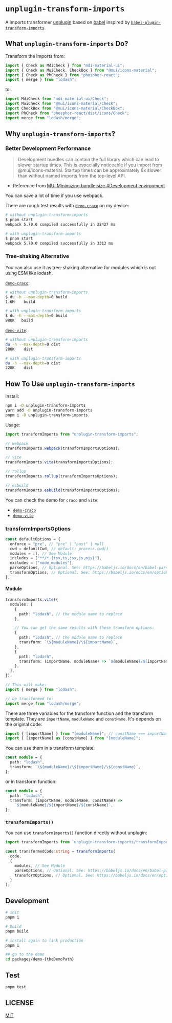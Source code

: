 # `unplugin-transform-imports`

A imports transformer [unplugin](https://github.com/unjs/unplugin) based on [babel](https://github.com/babel/babel) inspired by [`babel-plugin-transform-imports`](https://www.npmjs.com/package/babel-plugin-transform-imports).

## What `unplugin-transform-imports` Do?

Transform the imports from:

```ts
import { Check as MdiCheck } from "mdi-material-ui";
import { Check as MuiCheck, CheckBox } from "@mui/icons-material";
import { Check as PhCheck } from "phosphor-react";
import { merge } from "lodash";
```

to:

```ts
import MdiCheck from "mdi-material-ui/Check";
import MuiCheck from "@mui/icons-material/Check";
import CheckBox from "@mui/icons-material/CheckBox";
import PhCheck from "phosphor-react/dist/icons/Check";
import merge from "lodash/merge";
```

## Why `unplugin-transform-imports`?

### Better Development Performance

> Development bundles can contain the full library which can lead to slower startup times. This is especially noticeable if you import from @mui/icons-material. Startup times can be approximately 6x slower than without named imports from the top-level API.

- Reference from [MUI Minimizing bundle size #Development environment](https://mui.com/guides/minimizing-bundle-size/#development-environment)

You can save a lot of time if you use webpack.

There are rough test results with [`demo-craco`](https://github.com/VdustR/unplugin-transform-imports/blob/main/packages/demo-craco) on my device:

```bash
# without unplugin-transform-imports
$ pnpm start
webpack 5.70.0 compiled successfully in 22427 ms

# with unplugin-transform-imports
$ pnpm start
webpack 5.70.0 compiled successfully in 3313 ms
```

### Tree-shaking Alternative

You can also use it as tree-shaking alternative for modules which is not using ESM like lodash.

[`demo-craco`](https://github.com/VdustR/unplugin-transform-imports/blob/main/packages/demo-craco):

```bash
# without unplugin-transform-imports
$ du -h --max-depth=0 build
1.6M    build

# with unplugin-transform-imports
$ du -h --max-depth=0 build
980K   build
```

[`demo-vite`](https://github.com/VdustR/unplugin-transform-imports/blob/main/packages/demo-vite):

```bash
# without unplugin-transform-imports
du -h --max-depth=0 dist
280K    dist

# with unplugin-transform-imports
du -h --max-depth=0 dist
220K    dist
```

## How To Use `unplugin-transform-imports`

Install:

```sh
npm i -D unplugin-transform-imports
yarn add -D unplugin-transform-imports
pnpm i -D unplugin-transform-imports
```

Usage:

```ts
import transformImports from "unplugin-transform-imports";

// webpack
transformImports.webpack(transformImportsOptions);

// vite
transformImports.vite(transformImportsOptions);

// rollup
transformImports.rollup(transformImportsOptions);

// esbuild
transformImports.esbuild(transformImportsOptions);
```

You can check the demo for `craco` and `vite`:

- [`demo-craco`](https://github.com/VdustR/unplugin-transform-imports/blob/main/packages/demo-craco)
- [`demo-vite`](https://github.com/VdustR/unplugin-transform-imports/blob/main/packages/demo-vite)

### transformImportsOptions

```ts
const defaultOptions = {
  enforce = "pre", // "pre" | "post" | null
  cwd = defaultCwd, // default: process.cwd()
  modules = [], // See Module
  includes = ["**/*.{tsx,ts,jsx,js,mjs}"],
  excludes = ["node_modules"],
  parseOptions, // Optional. See: https://babeljs.io/docs/en/babel-parser#options
  transformOptions, // Optional. See: https://babeljs.io/docs/en/options
};
```

#### Module

```ts
transformImports.vite({
  modules: [
    {
      path: "lodash", // the module name to replace
    },

    // You can get the same results with these transform options:
    {
      path: "lodash", // the module name to replace
      transform: `\${moduleName}/\${importName}`,
    },
    {
      path: "lodash",
      transform: (importName, moduleName) => `${moduleName}/${importName}`,
    },
  ],
});

// This will make:
import { merge } from "lodash";

// be transformed to:
import merge from "lodash/merge";
```

There are three variables for the transform function and the transform template. They are `importName`, `moduleName` and `constName`. It's depends on the original code:

```ts
import { [importName] } from "[moduleName]"; // constName === importName
import { [importName] as [constName] } from "[moduleName]";
```

You can use them in a transform template:

```ts
const module = {
  path: "lodash",
  transform: `\${moduleName}/\${importName}/\${constName}`,
};
```

or in transform function:

```ts
const module = {
  path: "lodash",
  transform: (importName, moduleName, constName) =>
    `${moduleName}/${importName}/${constName}`,
};
```

### `transformImports()`

You can use `transformImports()` function directly without unplugin:

```ts
import transformImports from `unplugin-transform-imports/transformImports`;

const transformedCode:string = transformImports(
  code,
  {
    modules, // See Module
    parseOptions, // Optional. See: https://babeljs.io/docs/en/babel-parser#options
    transformOptions, // Optional. See: https://babeljs.io/docs/en/options
  }
);
```

## Development

```sh
# init
pnpm i

# build
pnpm build

# install again to link production
pnpm i

## go to the demo
cd packages/demo-{theDemoPath}
```

## Test

```sh
pnpm test
```

## LICENSE

[MIT](https://github.com/VdustR/unplugin-transform-imports/blob/main/LICENSE)
